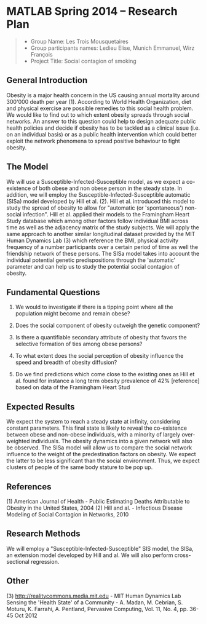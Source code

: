 # MATLAB Spring 2014 – Research Plan

> * Group Name: Les Trois Mousquetaires
> * Group participants names: Ledieu Elise, Munich Emmanuel, Wirz François
> * Project Title: Social contagion of smoking

## General Introduction

Obesity is a major health concern in the US causing annual mortality around 300'000 death per year (1). According to World Health Organization, diet and physical exercise are possible remedies to this social health problem. We would like to find out to which extent obesity spreads through social networks. An answer to this question could help to design adequate public health policies and decide if obesity has to be tackled as a clinical issue (i.e. on an individual basis) or as a public health intervention which could better exploit the network phenomena to spread positive behaviour to fight obesity.

## The Model

We will use a Susceptible-Infected-Susceptible model, as we expect a co-existence of both obese and non obese person in the steady state. In addition,  we will employ the Susceptible-Infected-Susceptible automatic (SISa) model developed by Hill et al. (2). Hill et al. introduced this model to study the spread of obesity to allow for "automatic (or 'spontaneous') non-social infection". Hill et al. applied their models to the Framingham Heart Study database which among other factors follow individual BMI across time as well as the adjacency matrix of the study subjects. 
We will apply the same approach to another similar longitudinal dataset provided by the MIT Human Dynamics Lab (3) which reference the BMI, physical activity frequency of a number participants over a certain period of time as well the friendship network of these persons.
The SISa model takes into account the individual potential genetic predispositions through the 'automatic' parameter and can help us to study the potential social contagion of obesity.	

## Fundamental Questions

1)	We would to investigate if there is a tipping point where all the population might become and remain obese?

2)	Does the social component of obesity outweigh the genetic component?

3)	Is there a quantifiable secondary attribute of obesity that favors the selective formation of ties among obese persons?

4)	To what extent does the social perception of obesity influence the speed and breadth of obesity diffusion?

5)	Do we find predictions which come close to the existing ones as Hill et al. found for instance a long term obesity prevalence of 42% [reference] based on data of the Framingham Heart Stud

## Expected Results

We expect the system to reach a steady state at infinity, considering constant parameters. This final state is likely to reveal the co-existence between obese and non-obese individuals, with a minority of largely over-weighted individuals. The obesity dynamics into a given network will also be observed. 
The SISa model will allow us to compare the social network influence to the weight of the predestination factors on obesity. We expect the latter to be less significant than the social environment. Thus, we expect clusters of people of the same body stature to be pop up.

## References 

(1) American Journal of Health - Public  Estimating Deaths Attributable to Obesity in the United States, 2004
(2) Hill and al. - Infectious Disease Modeling of Social Contagion in Networks, 2010


## Research Methods

We will employ a "Susceptible-Infected-Susceptible" SIS model, the SISa, an extension model developed by Hill and al. We will also perform cross-sectional regression.


## Other

(3)  http://realitycommons.media.mit.edu - MIT Human Dynamics Lab
Sensing the 'Health State' of a Community - A. Madan, M. Cebrian, S. Moturu, K. Farrahi, A. Pentland, Pervasive Computing, Vol. 11, No. 4, pp. 36-45 Oct 2012

